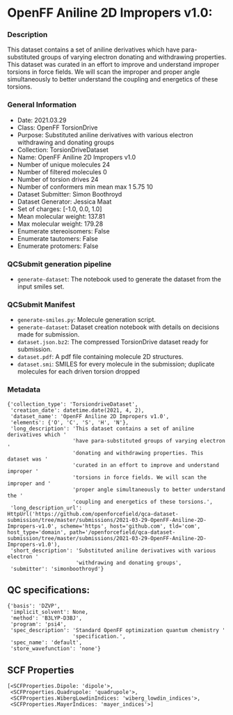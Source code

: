 # OpenFF Aniline 2D Impropers v1.0:

### Description

This dataset contains a set of aniline derivatives which have para-substituted groups of varying electron donating and withdrawing properties.
This dataset was curated in an effort to improve and understand improper torsions in force fields.
We will scan the improper and proper angle simultaneously to better understand the coupling and energetics of these torsions.

### General Information

 - Date: 2021.03.29
 - Class: OpenFF TorsionDrive
 - Purpose: Substituted aniline derivatives with various electron withdrawing and donating groups
 - Collection: TorsionDriveDataset
 - Name: OpenFF Aniline 2D Impropers v1.0
 - Number of unique molecules        24
 - Number of filtered molecules      0
 - Number of torsion drives          24
 - Number of conformers min mean max 1   5.75 10
 - Dataset Submitter: Simon Boothroyd
 - Dataset Generator: Jessica Maat
 - Set of charges: [-1.0, 0.0, 1.0]
 - Mean molecular weight: 137.81
 - Max molecular weight: 179.28
 - Enumerate stereoisomers: False
 - Enumerate tautomers: False
 - Enumerate protomers: False


### QCSubmit generation pipeline

 - `generate-dataset`: The notebook used to generate the dataset from the input smiles set.

### QCSubmit Manifest

- `generate-smiles.py`: Molecule generation script.
- `generate-dataset`: Dataset creation notebook with details on decisions made for submission.
- `dataset.json.bz2`: The compressed TorsionDrive dataset ready for submission.
- `dataset.pdf`: A pdf file containing molecule 2D structures.
- `dataset.smi`: SMILES for every molecule in the submission; duplicate molecules for each driven torsion dropped

### Metadata

```
{'collection_type': 'TorsiondriveDataset',
 'creation_date': datetime.date(2021, 4, 2),
 'dataset_name': 'OpenFF Aniline 2D Impropers v1.0',
 'elements': {'O', 'C', 'S', 'H', 'N'},
 'long_description': 'This dataset contains a set of aniline derivatives which '
                     'have para-substituted groups of varying electron '
                     'donating and withdrawing properties. This dataset was '
                     'curated in an effort to improve and understand improper '
                     'torsions in force fields. We will scan the improper and '
                     'proper angle simultaneously to better understand the '
                     'coupling and energetics of these torsions.',
 'long_description_url': HttpUrl('https://github.com/openforcefield/qca-dataset-submission/tree/master/submissions/2021-03-29-OpenFF-Aniline-2D-Impropers-v1.0', scheme='https', host='github.com', tld='com', host_type='domain', path='/openforcefield/qca-dataset-submission/tree/master/submissions/2021-03-29-OpenFF-Aniline-2D-Impropers-v1.0'),
 'short_description': 'Substituted aniline derivatives with various electron '
                      'withdrawing and donating groups',
 'submitter': 'simonboothroyd'}
```


## QC specifications:

```
{'basis': 'DZVP',
 'implicit_solvent': None,
 'method': 'B3LYP-D3BJ',
 'program': 'psi4',
 'spec_description': 'Standard OpenFF optimization quantum chemistry '
                     'specification.',
 'spec_name': 'default',
 'store_wavefunction': 'none'}
```

## SCF Properties

```
[<SCFProperties.Dipole: 'dipole'>,
 <SCFProperties.Quadrupole: 'quadrupole'>,
 <SCFProperties.WibergLowdinIndices: 'wiberg_lowdin_indices'>,
 <SCFProperties.MayerIndices: 'mayer_indices'>]
```
